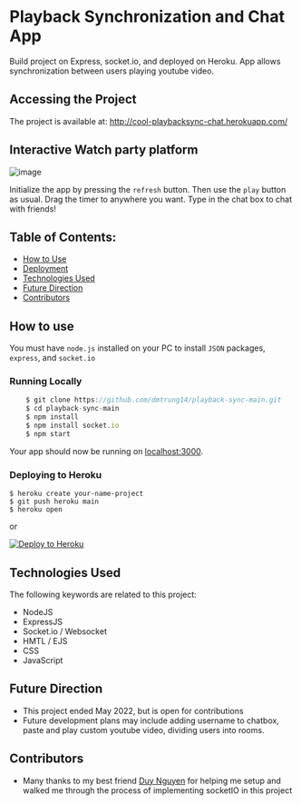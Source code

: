 # Playback Synchronization and Chat App

Build project on Express, socket.io, and deployed on Heroku. App allows synchronization between users playing youtube video. 

## Accessing the Project
The project is available at: http://cool-playbacksync-chat.herokuapp.com/

## Interactive Watch party platform
![image](https://user-images.githubusercontent.com/60612625/194473545-07f975b2-0413-433e-bdd3-32136d7e4510.png)

Initialize the app by pressing the `refresh` button. Then use the `play` button as usual. Drag the timer to anywhere you want. Type in the chat box to chat with friends!

## Table of Contents:
- [How to Use](#how-to-use)
- [Deployment](#deployment)
- [Technologies Used](#technologies-used)
- [Future Direction](#future-direction)
- [Contributors](#project-maintainers)

## How to use
You must have `node.js` installed on your PC to install `JSON` packages, `express`, and `socket.io`

### Running Locally

```js
    $ git clone https://github.com/dmtrung14/playback-sync-main.git
    $ cd playback-sync-main
    $ npm install   
    $ npm install socket.io
    $ npm start
```

Your app should now be running on [localhost:3000](http://localhost:3000/).

### Deploying to Heroku

```
$ heroku create your-name-project
$ git push heroku main
$ heroku open
```
or

[![Deploy to Heroku](https://www.herokucdn.com/deploy/button.png)](https://heroku.com/deploy)

## Technologies Used
The following keywords are related to this project:
- NodeJS
- ExpressJS
- Socket.io / Websocket
- HMTL / EJS
- CSS
- JavaScript

## Future Direction

- This project ended May 2022, but is open for contributions
- Future development plans may include adding username to chatbox, paste and play custom youtube video, dividing users into rooms.

## Contributors
- Many thanks to my best friend [Duy Nguyen](https://github.com/nhdtxdy) for helping me setup and walked me through the process of implementing socketIO in this project



